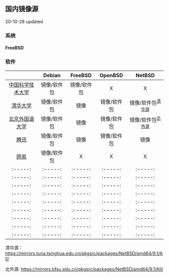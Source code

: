 ## 国内镜像源

  20-10-28 updated

### 系统

#### FreeBSD



### 软件
|        | Debian | FreeBSD | OpenBSD | NetBSD |
| :-----:|:-----: | :-----: | :-----: | :-----: |
| [中国科学技术大学](https://mirrors.ustc.edu.cn)     | 镜像/软件包  | 镜像/软件包 |  X         |  X        |
| [清华大学](https://mirrors.tuna.tsinghua.edu.cn)   | 镜像/软件包  | 镜像       | 镜像/软件包 | 镜像/软件包<sup>[清华源](#pkgsrc1)</sup>      |
| [北京外国语大学](https://mirrors.bfsu.edu.cn)       | 镜像/软件包  | 镜像       | 镜像/软件包 | 镜像/软件包<sup>[北外源](#pkgsrc2)</sup>      |
| [腾讯](https://mirrors.cloud.tencent.com)         | 镜像/软件包  | 镜像        | 镜像/软件包 | 镜像      |
| [网易](https://mirrors.163.com)                    | 镜像/软件包  | X          |  X         |  X        |
| :-----:|:-----: | :-----: | :-----: | :-----: |
| :-----:|:-----: | :-----: | :-----: | :-----: |
| :-----:|:-----: | :-----: | :-----: | :-----: |
| :-----:|:-----: | :-----: | :-----: | :-----: |
| :-----:|:-----: | :-----: | :-----: | :-----: |
| :-----:|:-----: | :-----: | :-----: | :-----: |
| :-----:|:-----: | :-----: | :-----: | :-----: |
| :-----:|:-----: | :-----: | :-----: | :-----: |
| :-----:|:-----: | :-----: | :-----: | :-----: |





<a name="pkgsrc1">清华源</a>：https://mirrors.tuna.tsinghua.edu.cn/pkgsrc/packages/NetBSD/amd64/9.1/All/

<a name="pkgsrc2">北外源</a>: https://mirrors.bfsu.edu.cn/pkgsrc/packages/NetBSD/amd64/9.1/All/ 
 
